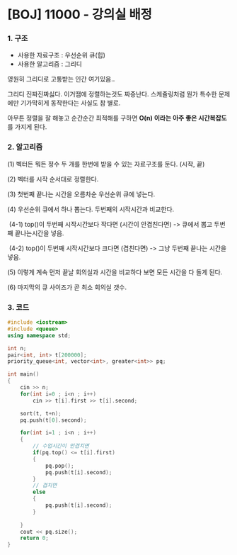 # [BOJ] 11000 - 강의실 배정

### 1. 구조

- 사용한 자료구조 : 우선순위 큐(힙)
- 사용한 알고리즘 : 그리디

영원히 그리디로 고통받는 인간 여기있음..

그리디 진짜진짜싫다. 이거땜에 정렬하는것도 짜증난다. 스케쥴링처럼 뭔가 특수한 문제에만 기가막히게 동작한다는 사실도 참 별로.

아무튼 정렬을 잘 해놓고 순간순간 최적해를 구하면 **O(n) 이라는 아주 좋은 시간복잡도**를 가지게 된다.

  

### 2. 알고리즘

(1) 벡터든 뭐든 정수 두 개를 한번에 받을 수 있는 자료구조를 둔다. (시작, 끝)

(2) 벡터를 시작 순서대로 정렬한다.

(3) 첫번째 끝나는 시간을 오름차순 우선순위 큐에 넣는다.

(4) 우선순위 큐에서 하나 뽑는다. 두번째의 시작시간과 비교한다.

​	(4-1) top()이 두번째 시작시간보다 작다면 (시간이 안겹친다면) -> 큐에서 뽑고 두번째 끝나는시간을 넣음.

​	(4-2) top()이 두번째 시작시간보다 크다면 (겹친다면) -> 그냥 두번째 끝나는 시간을 넣음.

(5) 이렇게 계속 먼저 끝날 회의실과 시간을 비교하다 보면 모든 시간을 다 돌게 된다.

(6) 마지막의 큐 사이즈가 곧 최소 회의실 갯수.

  



### 3. 코드

```c++
#include <iostream>
#include <queue>
using namespace std;

int n;
pair<int, int> t[200000];
priority_queue<int, vector<int>, greater<int>> pq;

int main()
{
    cin >> n;
    for(int i=0 ; i<n ; i++)
        cin >> t[i].first >> t[i].second;

    sort(t, t+n);
    pq.push(t[0].second);

    for(int i=1 ; i<n ; i++)
    {
        // 수업시간이 안겹치면
        if(pq.top() <= t[i].first)
        {
            pq.pop();
            pq.push(t[i].second);
        }
        // 겹치면
        else
        {
            pq.push(t[i].second);
        }
        
    }
    cout << pq.size();
    return 0;
}
```

